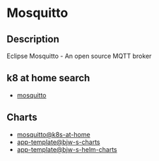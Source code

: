 # Mosquitto

## Description

Eclipse Mosquitto - An open source MQTT broker

## k8 at home search

- [mosquitto](https://nanne.dev/k8s-at-home-search/#/mosquitto)

## Charts

- [mosquitto@k8s-at-home](https://k8s-at-home.com/charts/)
- [app-template@bjw-s-charts](https://bjw-s.github.io/helm-charts/)
- [app-template@bjw-s-helm-charts](http://bjw-s.github.io/helm-charts/)
